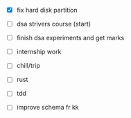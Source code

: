 - [x] fix hard disk partition
- [ ] dsa strivers course (start)
- [ ] finish dsa experiments and get marks
- [ ] internship work
- [ ] chill/trip
- [ ] rust 
- [ ] tdd
- [ ] improve schema fr kk 








